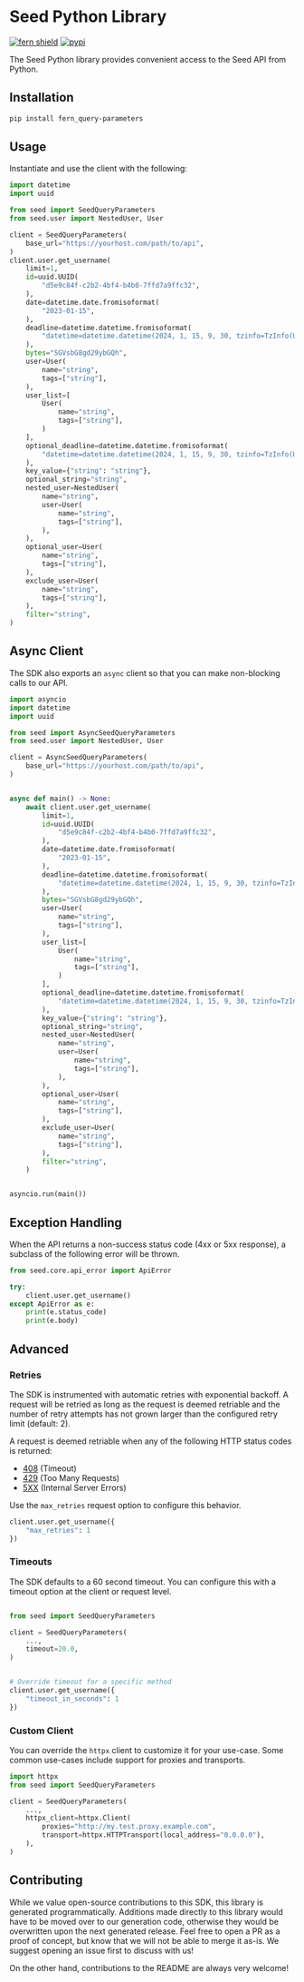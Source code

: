 # Seed Python Library

[![fern shield](https://img.shields.io/badge/%F0%9F%8C%BF-SDK%20generated%20by%20Fern-brightgreen)](https://github.com/fern-api/fern)
[![pypi](https://img.shields.io/pypi/v/fern_query-parameters)](https://pypi.python.org/pypi/fern_query-parameters)

The Seed Python library provides convenient access to the Seed API from Python.

## Installation

```sh
pip install fern_query-parameters
```

## Usage

Instantiate and use the client with the following:

```python
import datetime
import uuid

from seed import SeedQueryParameters
from seed.user import NestedUser, User

client = SeedQueryParameters(
    base_url="https://yourhost.com/path/to/api",
)
client.user.get_username(
    limit=1,
    id=uuid.UUID(
        "d5e9c84f-c2b2-4bf4-b4b0-7ffd7a9ffc32",
    ),
    date=datetime.date.fromisoformat(
        "2023-01-15",
    ),
    deadline=datetime.datetime.fromisoformat(
        "datetime=datetime.datetime(2024, 1, 15, 9, 30, tzinfo=TzInfo(UTC)) raw='2024-01-15T09:30:00Z'",
    ),
    bytes="SGVsbG8gd29ybGQh",
    user=User(
        name="string",
        tags=["string"],
    ),
    user_list=[
        User(
            name="string",
            tags=["string"],
        )
    ],
    optional_deadline=datetime.datetime.fromisoformat(
        "datetime=datetime.datetime(2024, 1, 15, 9, 30, tzinfo=TzInfo(UTC)) raw='2024-01-15T09:30:00Z'",
    ),
    key_value={"string": "string"},
    optional_string="string",
    nested_user=NestedUser(
        name="string",
        user=User(
            name="string",
            tags=["string"],
        ),
    ),
    optional_user=User(
        name="string",
        tags=["string"],
    ),
    exclude_user=User(
        name="string",
        tags=["string"],
    ),
    filter="string",
)
```

## Async Client

The SDK also exports an `async` client so that you can make non-blocking calls to our API.

```python
import asyncio
import datetime
import uuid

from seed import AsyncSeedQueryParameters
from seed.user import NestedUser, User

client = AsyncSeedQueryParameters(
    base_url="https://yourhost.com/path/to/api",
)


async def main() -> None:
    await client.user.get_username(
        limit=1,
        id=uuid.UUID(
            "d5e9c84f-c2b2-4bf4-b4b0-7ffd7a9ffc32",
        ),
        date=datetime.date.fromisoformat(
            "2023-01-15",
        ),
        deadline=datetime.datetime.fromisoformat(
            "datetime=datetime.datetime(2024, 1, 15, 9, 30, tzinfo=TzInfo(UTC)) raw='2024-01-15T09:30:00Z'",
        ),
        bytes="SGVsbG8gd29ybGQh",
        user=User(
            name="string",
            tags=["string"],
        ),
        user_list=[
            User(
                name="string",
                tags=["string"],
            )
        ],
        optional_deadline=datetime.datetime.fromisoformat(
            "datetime=datetime.datetime(2024, 1, 15, 9, 30, tzinfo=TzInfo(UTC)) raw='2024-01-15T09:30:00Z'",
        ),
        key_value={"string": "string"},
        optional_string="string",
        nested_user=NestedUser(
            name="string",
            user=User(
                name="string",
                tags=["string"],
            ),
        ),
        optional_user=User(
            name="string",
            tags=["string"],
        ),
        exclude_user=User(
            name="string",
            tags=["string"],
        ),
        filter="string",
    )


asyncio.run(main())
```

## Exception Handling

When the API returns a non-success status code (4xx or 5xx response), a subclass of the following error
will be thrown.

```python
from seed.core.api_error import ApiError

try:
    client.user.get_username()
except ApiError as e:
    print(e.status_code)
    print(e.body)
```

## Advanced

### Retries

The SDK is instrumented with automatic retries with exponential backoff. A request will be retried as long
as the request is deemed retriable and the number of retry attempts has not grown larger than the configured
retry limit (default: 2).

A request is deemed retriable when any of the following HTTP status codes is returned:

- [408](https://developer.mozilla.org/en-US/docs/Web/HTTP/Status/408) (Timeout)
- [429](https://developer.mozilla.org/en-US/docs/Web/HTTP/Status/429) (Too Many Requests)
- [5XX](https://developer.mozilla.org/en-US/docs/Web/HTTP/Status/500) (Internal Server Errors)

Use the `max_retries` request option to configure this behavior.

```python
client.user.get_username({
    "max_retries": 1
})
```

### Timeouts

The SDK defaults to a 60 second timeout. You can configure this with a timeout option at the client or request level.

```python

from seed import SeedQueryParameters

client = SeedQueryParameters(
    ...,
    timeout=20.0,
)


# Override timeout for a specific method
client.user.get_username({
    "timeout_in_seconds": 1
})
```

### Custom Client

You can override the `httpx` client to customize it for your use-case. Some common use-cases include support for proxies
and transports.
```python
import httpx
from seed import SeedQueryParameters

client = SeedQueryParameters(
    ...,
    httpx_client=httpx.Client(
        proxies="http://my.test.proxy.example.com",
        transport=httpx.HTTPTransport(local_address="0.0.0.0"),
    ),
)
```

## Contributing

While we value open-source contributions to this SDK, this library is generated programmatically.
Additions made directly to this library would have to be moved over to our generation code,
otherwise they would be overwritten upon the next generated release. Feel free to open a PR as
a proof of concept, but know that we will not be able to merge it as-is. We suggest opening
an issue first to discuss with us!

On the other hand, contributions to the README are always very welcome!
